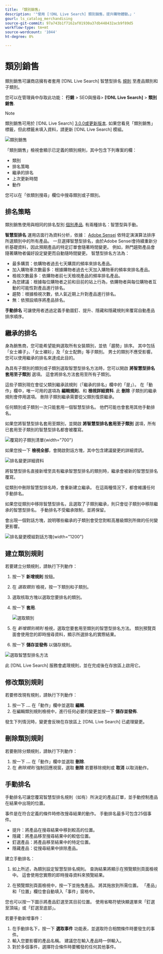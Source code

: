 ```yaml
---
title: 「類別銷售」
description: '"使用 [!DNL Live Search] 類別銷售，提升購物體驗。」'
gourl: ls_catalog_merchandising
source-git-commit: 97a743b1f7162af01930a37db448432acb9f89d5
workflow-type: tm+mt
source-wordcount: '1044'
ht-degree: 0%

---
```



# 類別銷售

類別銷售可讓商店擁有者套用 [!DNL Live Search] 智慧型排名 [規則](rules.md) 至產品類別和子類別。

您可以在管理員中存取此功能： **行銷** > SEO與搜尋> **[!DNL Live Search]** > **類別銷售**.

>[!NOTE]
>
>類別銷售可用於 [!DNL Live Search] [3.0.0或更新版本](release-notes.md). 如果您看見「類別銷售」標籤，但此標籤未填入資料，請更新 [!DNL Live Search] 模組。

![類別銷售](assets/category_workspace.png)

「類別銷售」檢視會顯示已定義的類別規則，其中包含下列專案的欄：

* 類別
* 排名策略
* 繼承的排名
* 上次更新時間
* 動作

您可以在「依類別搜尋」欄位中搜尋類別或子類別。

## 排名策略

類別銷售使用與相同的排名型別 [個別產品](rules-workspace.md).
有兩種排名：智慧型與手動。

**智慧型排名** 運用店面行為資料分析，依據： [Adobe Sensei](https://www.adobe.com/sensei.html) 依特定演演算法排序所選類別中的所有產品。 一旦選擇智慧型排名，由於Adobe Sensei會持續重新分析基礎資料，因此預期產品的特定訂單會隨著時間變更。 例如，熱門趨勢產品會隨著購物者偏好設定變更而自動隨時間變更。
智慧型排名方法為：

* 最多購買：依購物者過去七天購買的頻率來排名產品。
* 加入購物車次數最多：根據購物者過去七天加入購物車的頻率來排名產品。
* 檢視次數最多：依購物者前七天檢視產品的頻率排名產品。
* 為您建議：根據每位購物者之前和目前的站上行為，依購物者與每位購物者互動的可能性對產品進行排名。
* 趨勢：根據檢視次數，依人氣近期上升對產品進行排名。
* 無：依預設順序將產品排名。

**手動排名** 可讓使用者透過定義手動圖釘、提升、隱藏和隱藏規則來覆寫自動產品排序順序。

## 繼承的排名

身為銷售商，您可能希望能夠選取所有女裝類別，並依「趨勢」排序。 其中包括「女士褲子」、「女士襯衫」及「女士配飾」等子類別。 男士的類別不應受影響。 您可以使用繼承的排名來達成此目的。

為具有子類別的類別或子類別選取智慧型排名方法時，您可以開啟 **將智慧型排名套用至子類別** 選項。 這會將排名方法套用至所有子類別。

這些子類別現在會從父類別繼承該規則（「繼承的排名」欄中的「是」）。 在「動作」欄中，唯一可用的選項為 **編輯規則**、和 **檢視詳細資料**. 此 **刪除** 子類別的繼承規則會停用選項。 刪除子類別繼承需要從父類別復原繼承。

任何類別或子類別一次只能套用一個智慧型排名。 他們可能也會套用其他手動排名。

如果您將智慧型排名套用至類別，並開啟 **將智慧型排名套用至子類別** 選項，所有已套用至子類別的智慧型排名都會被覆寫。

![覆寫的子類別清單](assets/category_overwite_subs.png){width="700"}

如果您按一下 **檢視全部**，會開啟對話方塊，其中包含建議變更的詳細資訊。

![排名變更詳細資料](assets/category_overwrite.png)

將智慧型排名直接新增至具有繼承智慧型排名的類別時，繼承會被新的智慧型排名覆寫。

從類別中刪除智慧型排名時，會重新建立繼承。
在這兩種情況下，都會維護任何手動排名。

如果您從類別中移除智慧型排名，且選取了子類別繼承，則只會從子類別中移除繼承的智慧型排名。 手動排名不受繼承限制，並將保留。

會出現一個對話方塊，說明哪些繼承的子類別會受您對較高層級類別所做的任何變更影響。

![排名變更模組對話方塊](assets/category_overwrite_modal.png){width="1200"}

## 建立類別規則

若要建立分類規則，請執行下列動作：

1. 按一下 **新增規則** 按鈕。
1. 在 _選取類別_ 檢視，按一下類別和子類別。
1. 選取核取方塊以選取您要排名的類別。
1. 按一下 **套用**.

   ![選取類別](assets/category_select.png)

1. 在 _新增類別規則_ 檢視，選取您要套用至類別的智慧型排名方法。
類別預覽頁面會使用您的即時搜尋資料，顯示所選排名的實際結果。
1. 按一下 **儲存並發佈** 以儲存規則。

![選取智慧型排名方法](assets/category_ranking.png)

此 [!DNL Live Search] 服務會處理規則，並在完成後在存放區上啟用它。

## 修改類別規則

若要修改現有規則，請執行下列動作：

1. 按一下 **...** 在「動作」欄中並選取 **編輯**.
1. 在編輯類別規則檢視中，進行任何必要的變更並按一下 **儲存並發佈**.

發生下列情況時，變更會反映在存放區上 [!DNL Live Search] 已處理變更。

## 刪除類別規則

若要刪除分類規則，請執行下列動作：

1. 按一下 **...** 在「動作」欄中並選取 **刪除**.
1. 在 _刪除規則_ 強制回應視窗，選取 **刪除** 若要移除規則或 **取消** 以取消動作。

## 手動排名

手動排名可讓您覆寫智慧型排名規則（如有）所決定的產品訂單，並手動控制產品在結果中出現的位置。

事件是在符合定義的條件時修改搜尋結果的動作。 手動排名最多可包含25個事件。

* 提升：將產品在搜尋結果中移到較高的位置。
* 隱藏：將產品移至搜尋結果中的較低位置。
* 釘選產品：將產品移至結果中的特定位置。
* 隱藏產品：從搜尋結果中排除產品。

建立手動排名：

1. 如上所述，為類別設定智慧型排名規則。 查詢結果將顯示在預覽類別頁面檢視中。 這會使用您實際的即時搜尋資料來預覽結果。

1. 在預覽類別頁面檢視中，按一下並拖曳產品。 將其拖放到所需位置。 「產品」和「位置」欄位會自動填入「事件」窗格中。

您也可以按一下圖示將產品釘選至其目前位置。 使用省略符號快顯選單來「釘選至頂端」或「釘選至底部」。

若要手動新增事件：

1. 在手動排名下，按一下 **選取事件** 功能表，並選取符合相關條件時要發生的事件。
1. 輸入您要影響的產品名稱。 建議您在輸入產品時一併輸入。
1. 對於多個事件，選擇符合條件時要觸發的任何其他事件。
